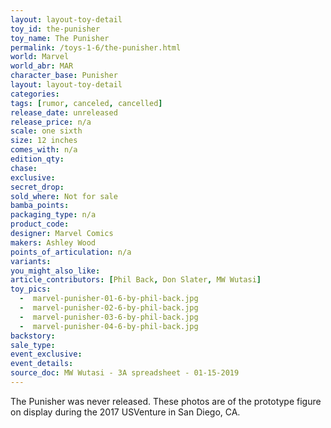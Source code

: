 ```yaml
---
layout: layout-toy-detail 
toy_id: the-punisher
toy_name: The Punisher
permalink: /toys-1-6/the-punisher.html
world: Marvel
world_abr: MAR
character_base: Punisher
layout: layout-toy-detail
categories: 
tags: [rumor, canceled, cancelled]
release_date: unreleased
release_price: n/a
scale: one sixth
size: 12 inches
comes_with: n/a
edition_qty: 
chase: 
exclusive: 
secret_drop: 
sold_where: Not for sale
bamba_points: 
packaging_type: n/a
product_code: 
designer: Marvel Comics
makers: Ashley Wood
points_of_articulation: n/a
variants: 
you_might_also_like: 
article_contributors: [Phil Back, Don Slater, MW Wutasi]
toy_pics: 
  -  marvel-punisher-01-6-by-phil-back.jpg
  -  marvel-punisher-02-6-by-phil-back.jpg
  -  marvel-punisher-03-6-by-phil-back.jpg
  -  marvel-punisher-04-6-by-phil-back.jpg
backstory: 
sale_type: 
event_exclusive: 
event_details: 
source_doc: MW Wutasi - 3A spreadsheet - 01-15-2019
---
```

The Punisher was never released. These photos are of the prototype figure on display during the 2017 USVenture in San Diego, CA.